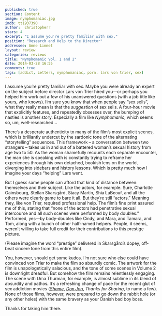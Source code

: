 ```yaml
---
published: true
section: Content
image: nymphomaniac.jpg
imdb: tt1937390
author:  christopherr
stars: 4
excerpt: "I assume you're pretty familiar with sex."
position: "Research and Help to the Director"
addressee: Anne Linnet
layout: review
categories: reviews
title: "Nymphomanic Vol. 1 and 2"
date: 2014-03-28 16:55
comments: true
tags: [addict, Letters, nymphomaniac, porn. lars von trier, sex]
---
```

<p>I assume you&rsquo;re pretty familiar with sex. Maybe you were already an expert on the subject before director Lars von Trier hired you&mdash;or perhaps you helped him work out a few of his unanswered questions (with a job title like yours, who knows). I&rsquo;m sure you know that when people say &ldquo;sex sells&rdquo;, what they really mean is that the <em>suggestion</em> of sex sells. A four-hour movie that explicitly features, and repeatedly obsesses over, the bumping of nasties is another story. Especially a film like <em>Nymphomanic</em>, which seems so, um, well-researched&#8230; </p><p>There&rsquo;s a desperate authenticity to many of the film&rsquo;s most explicit scenes, which is brilliantly undercut by the sardonic tone of the alternating &ldquo;storytelling&rdquo; sequences. This framework &ndash; a conversation between two strangers &ndash; takes us in and out of a battered woman&rsquo;s sexual history from age two to 50. As the woman shamefully recounts each separate encounter, the man she is speaking with is constantly trying to reframe her experiences through his own detached, bookish lens on the world, diverging into sidebars and history lessons. Which is pretty much how I imagine your days &ldquo;helping&rdquo; Lars went. </p><p>But I guess some people can afford that kind of distance between themselves and their subject. Like the actors, for example. Sure, <span class="itemprop">Charlotte Gainsbourg</span>, <span class="itemprop">Stellan Skarsg&aring;rd</span>, <span class="itemprop">Stacy Martin</span>, <span class="itemprop">Shia LaBeouf</span>, and all the others were clearly game to bare it all. But they&rsquo;re still &ldquo;actors.&rdquo; Meaning they, like von Trier, required professional help. The film&rsquo;s fine print assured me of this, stating that &ldquo;none of the actors had penetrative sexual intercourse and all such scenes were performed by body doubles.&rdquo; Performed, yes&mdash;by body-doubles like Cindy, and Mara, and Tamara, and Tom, along with a bunch of other half-named helpers. People, it seems, weren&rsquo;t willing to take full credit for their contributions to this prestige picture.</p><p>(Please imagine the word &ldquo;prestige&rdquo; delivered <span class="itemprop">in Skarsg&aring;rd&rsquo;s dopey, off-beat sincere tone from this entire film).</span> </p><p>You, however, should get some kudos. I&rsquo;m not sure who else could have convinced von Trier to make the film so absurdly comic. The artwork for the film is unapologetically salacious, and the tone of some scenes in Volume 2 is downright dreadful. But somehow the film remains relentlessly engaging. The scene with Uma Thurman, for example, is almost sublime in its blend of absurdity and pathos. It&rsquo;s a refreshing change of pace for the recent glut of sex addiction movies (<em><a href="/content/2012/5/7/shame.html">Shame</a></em>, <em><a href="/content/2013/9/27/don-jon.html">Don Jon</a></em>, <em>Thanks for Sharing</em>, to name a few). None of those films, however, were prepared to go down the rabbit hole (or any other holes) with the same bravery as your Danish bad boy boss.</p><p>Thanks for taking him there.</p>
